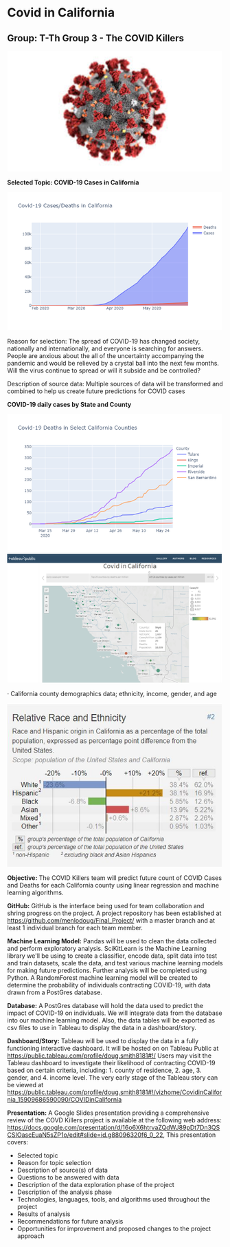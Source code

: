 # Covid in California

## Group: T-Th Group 3 - The COVID Killers

<img src="covid19.jpg" width="500" >

**Selected Topic: COVID-19 Cases in California**

<img src="daily_ca.png" width="500" >

Reason for selection: The spread of COVID-19 has changed society, nationally and internationally, and everyone is searching for answers. People are anxious about the all of the uncertainty accompanying the pandemic and  would be relieved by a crystal ball into the next few months.  Will the virus continue to spread or will it subside and be controlled?

Description of source data: Multiple sources of data will be transformed and combined to help us create future predictions for COVID cases

**COVID-19 daily cases by State and County**

<img src="ca_counties.png" width="500" >

<img src="covid.png" width="500" >

·    California county demographics data; ethnicity, income, gender, and age 

<img src="CA_demographics.JPG" width="500" >


**Objective:** 
The COVID Killers team will predict future count of COVID Cases and Deaths for each California county using linear regression and machine learning algorithms.

**GitHub:** 
GitHub is the interface being used for team collaboration and shring progress on the project.  A project repository has been established at https://github.com/menlodoug/Final_Project/  with a master branch and at least 1 individual branch for each team member.

**Machine Learning Model:**
Pandas will be used to clean the data collected and perform exploratory analysis.  SciKitLearn is the Machine Learning library we'll be using to create a classifier, encode data, split data into test and train datasets, scale the data, and test various machine learning models for making future predictions.  Further analysis will be completed using Python.  A RandomForest machine learning model will be created to determine the probability of individuals contracting COVID-19, with data drawn from a PostGres database.

**Database:**
A PostGres database will hold the data used to predict the impact of COVID-19 on individuals.  We will integrate data from the database into our machine learning model.  Also, the data tables will be exported as csv files to use in Tableau to display the data in a dashboard/story.

**Dashboard/Story:**
Tableau will be used to display the data in a fully functioning interactive dashboard.  It will be hosted on on Tableau Public at https://public.tableau.com/profile/doug.smith8181#!/  Users may visit the Tableau dashboard to investigate their likelihood of contracting COVID-19 based on certain criteria, including: 1. county of residence, 2. age, 3. gender,  and 4. income level.  The very early stage of the Tableau story can be viewed at https://public.tableau.com/profile/doug.smith8181#!/vizhome/CovidinCalifornia_15909686590090/COVIDinCalifornia

**Presentation:**
A Google Slides presentation providing a comprehensive review of the COVD Killers project is available at the following web address:
https://docs.google.com/presentation/d/16o6X6htrvaZQdWJ89pDt7Dn3QSCSIOascEuaN5sZP1o/edit#slide=id.g88096320f6_0_22, 
This presentation covers:
* Selected topic
* Reason for topic selection
* Description of source(s) of data
* Questions to be answered with data
* Description of the data exploration phase of the project
* Description of the analysis phase
* Technologies, languages, tools, and algorithms used throughout the project
* Results of analysis
* Recommendations for future analysis
* Opportunities for improvement and proposed changes to the project approach


